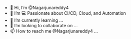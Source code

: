 - 👋 Hi, I’m @Nagarjunareddy4
- 👀 I’m 💻 Passionate about CI/CD, Cloud, and Automation
- 🌱 I’m currently learning ...
- 💞️ I’m looking to collaborate on ...
- 📫 How to reach me  @Nagarjunareddy4 ...
<!---
Nagarjunareddy4/Nagarjunareddy4 is a ✨ special ✨ repository because its `README.md` (this file) appears on your GitHub profile.
You can click the Preview link to take a look at your changes.
--->

